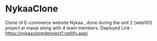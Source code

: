 # NykaaClone

Clone of E-commerce website Nykaa , done during the unit 2 (web101) project at masai along with 4 team members.
Deployed Link : https://nykaaclonedproject1.netlify.app/
